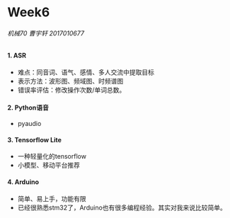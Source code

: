 # Week6

###### 机械70	曹宇轩   2017010677

#### 1. ASR

- 难点：同音词、语气、感情、多人交流中提取目标
- 表示方法：波形图、频域图、时频谱图
- 错误率评估：修改操作次数/单词总数。

#### 2. Python语音

- pyaudio

#### 3. Tensorflow Lite

- 一种轻量化的tensorflow
- 小模型、移动平台推荐

#### 4. Arduino

- 简单、易上手，功能有限
- 已经很熟悉stm32了，Arduino也有很多编程经验。其实对我来说比较简单。
